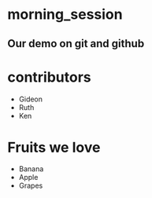 # morning_session
## Our demo on git and github
# contributors
- Gideon
- Ruth
- Ken
# Fruits we love
- Banana
- Apple
- Grapes
  
